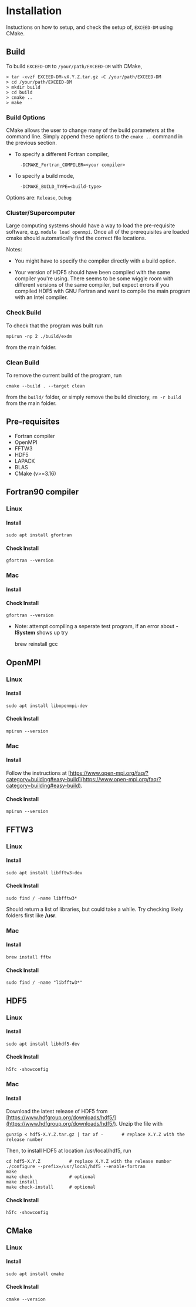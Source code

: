 # Installation

Instuctions on how to setup, and check the setup of, `EXCEED-DM` using CMake. 

## Build

To build `EXCEED-DM` to `/your/path/EXCEED-DM` with CMake,

    > tar -xvzf EXCEED-DM-vX.Y.Z.tar.gz -C /your/path/EXCEED-DM
    > cd /your/path/EXCEED-DM
    > mkdir build
    > cd build
    > cmake ..
    > make

### Build Options

CMake allows the user to change many of the build parameters at the command line. Simply append these options to the `cmake ..` command in the previous section.

- To specify a different Fortran compiler,

        -DCMAKE_Fortran_COMPILER=<your compiler>

- To specify a build mode, 

        -DCMAKE_BUILD_TYPE=<build-type>

Options are: `Release`, `Debug`

### Cluster/Supercomputer

Large computing systems should have a way to load the pre-requisite software, e.g. `module load openmpi`. Once all of the prerequisites are loaded cmake should automatically find the correct file locations. 

Notes:

- You might have to specify the compiler directly with a build option.

- Your version of HDF5 should have been compiled with the same compiler you're using. There seems to be some wiggle room with different versions of the same compiler, but expect errors if you compiled HDF5 with GNU Fortran and want to compile the main program with an Intel compiler.

### Check Build

To check that the program was built run
    
    mpirun -np 2 ./build/exdm

from the main folder.

### Clean Build

To remove the current build of the program, run

    cmake --build . --target clean

from the `build/` folder, or simply remove the build directory, `rm -r build` from the main folder.

## Pre-requisites

- Fortran compiler
- OpenMPI
- FFTW3
- HDF5
- LAPACK
- BLAS
- CMake (v>=3.16)

## Fortran90 compiler

### Linux

#### Install

    sudo apt install gfortran

#### Check Install

    gfortran --version

### Mac

#### Install

#### Check Install

    gfortran --version
    
- Note: attempt compiling a seperate test program, if an error about **-lSystem** shows up try
    
    brew reinstall gcc 

## OpenMPI

### Linux

#### Install

    sudo apt install libopenmpi-dev

#### Check Install

    mpirun --version 

### Mac

#### Install

Follow the instructions at [https://www.open-mpi.org/faq/?category=building#easy-build](https://www.open-mpi.org/faq/?category=building#easy-build).

#### Check Install

    mpirun --version
    
## FFTW3

### Linux

#### Install

    sudo apt install libfftw3-dev

#### Check Install

    sudo find / -name libfftw3*

Should return a list of libraries, but could take a while. Try checking likely folders first like **/usr**.

### Mac

#### Install

    brew install fftw

#### Check Install

    sudo find / -name "libfftw3*"

## HDF5

### Linux

#### Install 

    sudo apt install libhdf5-dev

#### Check Install

    h5fc -showconfig

### Mac

#### Install

Download the latest release of HDF5 from [https://www.hdfgroup.org/downloads/hdf5/](https://www.hdfgroup.org/downloads/hdf5/). Unzip the file with 

    gunzip < hdf5-X.Y.Z.tar.gz | tar xf -       # replace X.Y.Z with the release number 

Then, to install HDF5 at location /usr/local/hdf5, run

    cd hdf5-X.Y.Z           # replace X.Y.Z with the release number
    ./configure --prefix=/usr/local/hdf5 --enable-fortran
    make
    make check              # optional
    make install 
    make check-install      # optional

#### Check Install

    h5fc -showconfig
    
## CMake

### Linux

#### Install

    sudo apt install cmake

#### Check Install

    cmake --version

